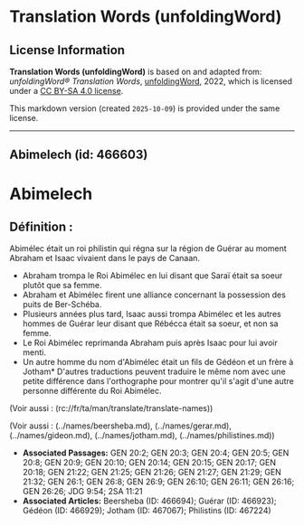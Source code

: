 # Translation Words (unfoldingWord)

## License Information

**Translation Words (unfoldingWord)** is based on and adapted from: _unfoldingWord® Translation Words_, [unfoldingWord](https://unfoldingword.org/utw), 2022, which is licensed under a [CC BY-SA 4.0 license](https://creativecommons.org/licenses/by-sa/4.0/legalcode.en).

This markdown version (created `2025-10-09`) is provided under the same license.



--------------------------------

## Abimelech (id: 466603)

Abimelech
=========

Définition :
------------

Abimélec était un roi philistin qui régna sur la région de Guérar au moment Abraham et Isaac vivaient dans le pays de Canaan.

* Abraham trompa le Roi Abimélec en lui disant que Saraï était sa soeur plutôt que sa femme.
* Abraham et Abimélec firent une alliance concernant la possession des puits de Ber\-Schéba.
* Plusieurs années plus tard, Isaac aussi trompa Abimélec et les autres hommes de Guérar leur disant que Rébécca était sa soeur, et non sa femme.
* Le Roi Abimélec reprimanda Abraham puis après Isaac pour lui avoir menti.
* Un autre homme du nom d'Abimélec était un fils de Gédéon et un frère à Jotham\* D'autres traductions peuvent traduire le même nom avec une petite différence dans l'orthographe pour montrer qu'il s'agit d'une autre personne différente du Roi Abimélec.

(Voir aussi : (rc://fr/ta/man/translate/translate\-names))

(Voir aussi : (../names/beersheba.md), (../names/gerar.md), (../names/gideon.md), (../names/jotham.md), (../names/philistines.md))

* **Associated Passages:** GEN 20:2; GEN 20:3; GEN 20:4; GEN 20:5; GEN 20:8; GEN 20:9; GEN 20:10; GEN 20:14; GEN 20:15; GEN 20:17; GEN 20:18; GEN 21:22; GEN 21:25; GEN 21:26; GEN 21:27; GEN 21:29; GEN 21:32; GEN 26:1; GEN 26:8; GEN 26:9; GEN 26:10; GEN 26:11; GEN 26:16; GEN 26:26; JDG 9:54; 2SA 11:21
* **Associated Articles:** Beersheba (ID: 466694); Guérar (ID: 466923); Gédéon (ID: 466929); Jotham (ID: 467067); Philistins (ID: 467224)


